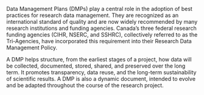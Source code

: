 Data Management Plans (DMPs) play a central role in the adoption of best practices for research data management. They are recognized as an international standard of quality and are now widely recommended by many research institutions and funding agencies. Canada’s three federal research funding agencies (CIHR, NSERC, and SSHRC), collectively referred to as the Tri-Agencies, have incorporated this requirement into their Research Data Management Policy.

A DMP helps structure, from the earliest stages of a project, how data will be collected, documented, stored, shared, and preserved over the long term. It promotes transparency, data reuse, and the long-term sustainability of scientific results. A DMP is also a dynamic document, intended to evolve and be adapted throughout the course of the research project.